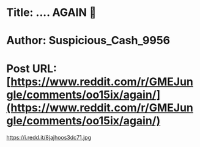 # Title: .... AGAIN 🥢
# Author: Suspicious_Cash_9956
# Post URL: [https://www.reddit.com/r/GMEJungle/comments/oo15ix/again/](https://www.reddit.com/r/GMEJungle/comments/oo15ix/again/)


https://i.redd.it/8jajhoos3dc71.jpg